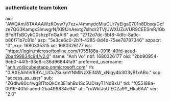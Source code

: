### authenticate team token
aio: "AWQAm/8TAAAAWzKOyw7y7xz+/4mmydcMiuCUr7yEIga0701n8Dbxq/Gcfze7QG3Kamgx3lmwgrN/Xl9fJnAextg7slhdr2TVjUWXUZuVUR9CEESmR/IGbBFeRTsBCykC0shzpTnGaAI6"
aud: "2712d7dc-5bf8-4dfc-8a0c-b86f71b7c81d"
azp: "5e3ce6c0-2b1f-4285-8d4b-75ee78787346"
azpacr: "0"
exp: 1680335315
iat: 1680326177
iss: "https://login.microsoftonline.com/f055188a-0916-40fd-aeed-2ba499834c94/v2.0"
name: "Anh Vo"
nbf: 1680326177
oid: "2bb90954-9eb0-44f5-93e8-c36d96844fa9"
preferred_username: "anh.vo@cubeetapp.onmicrosoft.com"
rh: "0.AXEAihhV8BYJ_UCu7SukmYNMlNzXEif4W_xNigy4b3G3yB1xABo."
scp: "access_as_user"
sub: "ZGdlw80c4wg8lTtoQkCn3E1ahBo1Sc5UDIayT1NdBxU"
tid: "f055188a-0916-40fd-aeed-2ba499834c94"
uti: "ruWktJoUIECZa9Y_Hka6AA"
ver: "2.0"